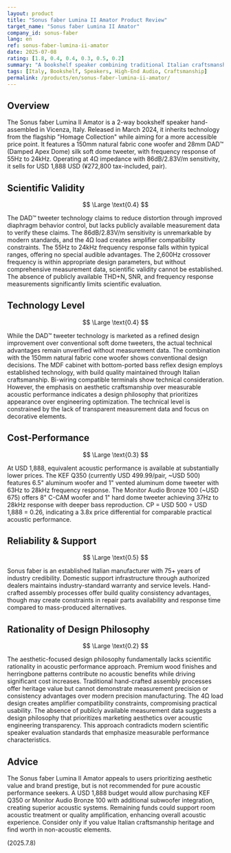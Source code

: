 ```yaml
---
layout: product
title: "Sonus faber Lumina II Amator Product Review"
target_name: "Sonus faber Lumina II Amator"
company_id: sonus-faber
lang: en
ref: sonus-faber-lumina-ii-amator
date: 2025-07-08
rating: [1.8, 0.4, 0.4, 0.3, 0.5, 0.2]
summary: "A bookshelf speaker combining traditional Italian craftsmanship with modern driver technology. Features beautiful wood finish and DAD™ tweeter technology, but at USD 1,888 the price presents significant cost-performance challenges when equivalent acoustic performance is available at 1/4 the cost."
tags: [Italy, Bookshelf, Speakers, High-End Audio, Craftsmanship]
permalink: /products/en/sonus-faber-lumina-ii-amator/
---
```


## Overview

The Sonus faber Lumina II Amator is a 2-way bookshelf speaker hand-assembled in Vicenza, Italy. Released in March 2024, it inherits technology from the flagship "Homage Collection" while aiming for a more accessible price point. It features a 150mm natural fabric cone woofer and 28mm DAD™ (Damped Apex Dome) silk soft dome tweeter, with frequency response of 55Hz to 24kHz. Operating at 4Ω impedance with 86dB/2.83V/m sensitivity, it sells for USD 1,888 USD (¥272,800 tax-included, pair).

## Scientific Validity

$$ \Large \text{0.4} $$

The DAD™ tweeter technology claims to reduce distortion through improved diaphragm behavior control, but lacks publicly available measurement data to verify these claims. The 86dB/2.83V/m sensitivity is unremarkable by modern standards, and the 4Ω load creates amplifier compatibility constraints. The 55Hz to 24kHz frequency response falls within typical ranges, offering no special audible advantages. The 2,600Hz crossover frequency is within appropriate design parameters, but without comprehensive measurement data, scientific validity cannot be established. The absence of publicly available THD+N, SNR, and frequency response measurements significantly limits scientific evaluation.

## Technology Level

$$ \Large \text{0.4} $$

While the DAD™ tweeter technology is marketed as a refined design improvement over conventional soft dome tweeters, the actual technical advantages remain unverified without measurement data. The combination with the 150mm natural fabric cone woofer shows conventional design decisions. The MDF cabinet with bottom-ported bass reflex design employs established technology, with build quality maintained through Italian craftsmanship. Bi-wiring compatible terminals show technical consideration. However, the emphasis on aesthetic craftsmanship over measurable acoustic performance indicates a design philosophy that prioritizes appearance over engineering optimization. The technical level is constrained by the lack of transparent measurement data and focus on decorative elements.

## Cost-Performance

$$ \Large \text{0.3} $$

At USD 1,888, equivalent acoustic performance is available at substantially lower prices. The KEF Q350 (currently USD 499.99/pair, ~USD 500) features 6.5" aluminum woofer and 1" vented aluminum dome tweeter with 63Hz to 28kHz frequency response. The Monitor Audio Bronze 100 (~USD 675) offers 8" C-CAM woofer and 1" hard dome tweeter achieving 37Hz to 28kHz response with deeper bass reproduction. CP = USD 500 ÷ USD 1,888 = 0.26, indicating a 3.8x price differential for comparable practical acoustic performance.

## Reliability & Support

$$ \Large \text{0.5} $$

Sonus faber is an established Italian manufacturer with 75+ years of industry credibility. Domestic support infrastructure through authorized dealers maintains industry-standard warranty and service levels. Hand-crafted assembly processes offer build quality consistency advantages, though may create constraints in repair parts availability and response time compared to mass-produced alternatives.

## Rationality of Design Philosophy

$$ \Large \text{0.2} $$

The aesthetic-focused design philosophy fundamentally lacks scientific rationality in acoustic performance approach. Premium wood finishes and herringbone patterns contribute no acoustic benefits while driving significant cost increases. Traditional hand-crafted assembly processes offer heritage value but cannot demonstrate measurement precision or consistency advantages over modern precision manufacturing. The 4Ω load design creates amplifier compatibility constraints, compromising practical usability. The absence of publicly available measurement data suggests a design philosophy that prioritizes marketing aesthetics over acoustic engineering transparency. This approach contradicts modern scientific speaker evaluation standards that emphasize measurable performance characteristics.

## Advice

The Sonus faber Lumina II Amator appeals to users prioritizing aesthetic value and brand prestige, but is not recommended for pure acoustic performance seekers. A USD 1,888 budget would allow purchasing KEF Q350 or Monitor Audio Bronze 100 with additional subwoofer integration, creating superior acoustic systems. Remaining funds could support room acoustic treatment or quality amplification, enhancing overall acoustic experience. Consider only if you value Italian craftsmanship heritage and find worth in non-acoustic elements.

(2025.7.8)